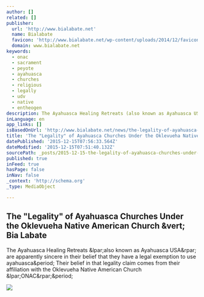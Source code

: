 ```yaml
---
author: []
related: []
publisher:
  url: 'http://www.bialabate.net'
  name: Bialabate
  favicon: 'http://www.bialabate.net/wp-content/uploads/2014/12/favicon.png'
  domain: www.bialabate.net
keywords:
  - onac
  - sacrament
  - peyote
  - ayahuasca
  - churches
  - religious
  - legally
  - udv
  - native
  - entheogen
description: The Ayahuasca Healing Retreats (also known as Ayahuasca USA) are apparently sincere in their belief that they have a legal exemption to use ayahuasca. Their belief in that legality claim comes from their affiliation with the Oklevueha Native American Church (ONAC).
inLanguage: en
app_links: []
isBasedOnUrl: 'http://www.bialabate.net/news/the-legality-of-ayahuasca-churches-under-the-oklevueha-native-american-church'
title: 'The "Legality" of Ayahuasca Churches Under the Oklevueha Native American Church | Bia Labate'
datePublished: '2015-12-15T07:56:33.564Z'
dateModified: '2015-12-15T07:51:40.132Z'
sourcePath: _posts/2015-12-15-the-legality-of-ayahuasca-churches-under-the-oklevueha-nat.md
published: true
inFeed: true
hasPage: false
inNav: false
_context: 'http://schema.org'
_type: MediaObject

---
```

<article style=""><h1>The "Legality" of Ayahuasca Churches Under the Oklevueha Native American Church &amp;vert; Bia Labate</h1><p>The Ayahuasca Healing Retreats &amp;lpar;also known as Ayahuasca USA&amp;rpar; are apparently sincere in their belief that they have a legal exemption to use ayahuasca&amp;period; Their belief in that legality claim comes from their affiliation with the Oklevueha Native American Church &amp;lpar;ONAC&amp;rpar;&amp;period;</p><img src="http://www.bialabate.net/wp-content/uploads/2010/10/Cover_Internationalization_Ayahuasca.jpeg" /></article>